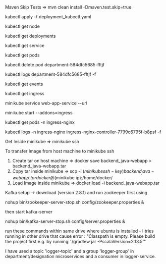 Maven Skip Tests => mvn clean install -Dmaven.test.skip=true

kubectl apply -f deployment_kubectl.yaml

kubectl get node

kubectl get deployments

kubectl get service

kubectl get pods

kubectl delete pod department-584dfc5685-fftjf

kubectl logs department-584dfc5685-fftjf -f

kubectl get events

kubectl get ingress

minikube service web-app-service --url


minikube start --addons=ingress

kubectl get pods -n ingress-nginx

kubectl logs -n ingress-nginx ingress-nginx-controller-7799c6795f-b8psf -f




Get Inside minikube => minikube ssh


To transfer Image from host machine to minikube ssh

1. Create tar on host machine => docker save backend_java-webapp > backend_java-webapp.tar
2. Copy tar inside minikube => scp -i $(minikube ssh-key) backend_java-webapp.tar docker@$(minikube ip):/home/docker/
3. Load Image inside minikube => docker load -i backend_java-webapp.tar


Kafka setup -> download (version 2.8.1) and run zookeeper first using

nohup bin/zookeeper-server-stop.sh config/zookeeper.properties &

then start kafka-server

nohup bin/kafka-server-stop.sh config/server.properties &

run these commands within same drive where ubuntu is installed - I tries running in other drive that cause error : "Classpath is empty. Please build the project first e.g. by running './gradlew jar -PscalaVersion=2.13.5'"

I have used a topic 'logger-topic' and a group 'logger-group' in department/designation microservices and a consumer in logger-service.





